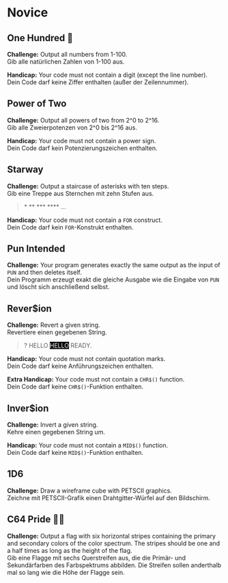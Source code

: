 # Novice

## One Hundred 💯

**Challenge:**
Output all numbers from 1-100.  
Gib alle natürlichen Zahlen von 1-100 aus.

**Handicap:**
Your code must not contain a digit (except the line number).  
Dein Code darf keine Ziffer enthalten (außer der Zeilennummer).

## Power of Two

**Challenge:**
Output all powers of two from 2^0 to 2^16.  
Gib alle Zweierpotenzen von 2^0 bis 2^16 aus.

**Handicap:**
Your code must not contain a power sign.  
Dein Code darf kein Potenzierungszeichen enthalten.

## Starway

**Challenge:**
Output a staircase of asterisks with ten steps.  
Gib eine Treppe aus Sternchen mit zehn Stufen aus.

> \*
> \**
> \***
> \****
> ...

**Handicap:**
Your code must not contain a `FOR` construct.  
Dein Code darf kein `FOR`-Konstrukt enthalten.

## Pun Intended

**Challenge:**
Your program generates exactly the same output as the input of `PUN` and then deletes itself.  
Dein Programm erzeugt exakt die gleiche Ausgabe wie die Eingabe von `PUN` und löscht sich anschließend selbst.

## Rever$ion

**Challenge:**
Revert a given string.  
Revertiere einen gegebenen String.

> ? HELLO
> <span style="background-color:black;color:white;">HELLO</span>
> READY.

**Handicap:**
Your code must not contain quotation marks.  
Dein Code darf keine Anführungszeichen enthalten.

**Extra Handicap:**
Your code must not contain a `CHR$()` function.  
Dein Code darf keine `CHR$()`-Funktion enthalten.

## Inver$ion

**Challenge:**
Invert a given string.  
Kehre einen gegebenen String um.

**Handicap:**
Your code must not contain a `MID$()` function.  
Dein Code darf keine `MID$()`-Funktion enthalten.

## 1D6

**Challenge:**
Draw a wireframe cube with PETSCII graphics.  
Zeichne mit PETSCII-Grafik einen Drahtgitter-Würfel auf den Bildschirm.

## C64 Pride 🏳️‍🌈

**Challenge:**
Output a flag with six horizontal stripes containing the primary and secondary colors of the color spectrum. The stripes should be one and a half times as long as the height of the flag.  
Gib eine Flagge mit sechs Querstreifen aus, die die Primär- und Sekundärfarben des Farbspektrums abbilden. Die Streifen sollen anderthalb mal so lang wie die Höhe der Flagge sein.

